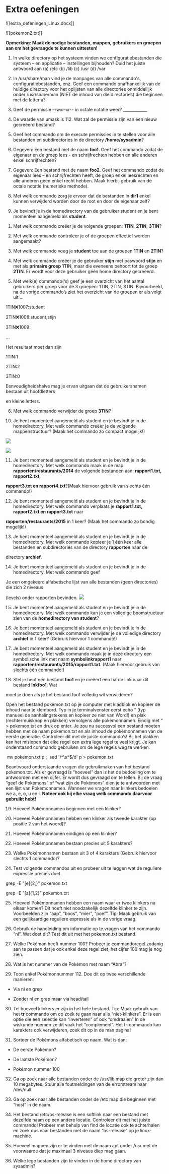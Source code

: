 


# Extra oefeningen
![[extra_oefeningen_Linux.docx]]

![[pokemon2.txt]]
  
**Opmerking: Maak de nodige bestanden, mappen, gebruikers en groepen aan om het gevraagde te kunnen uittesten!**

1) In welke directory op het systeem vinden we configuratiebestanden die systeem – en applicatie – instellingen bijhouden? Duid het juiste antwoord aan
	(a) /etc (b) /lib (c) /usr (d) /var

2) In /usr/share/man vind je de manpages van alle commando's, configuratiebestanden, enz. Geef een commando onafhankelijk van de huidige directory voor het oplijsten van alle directories onmiddellijk onder /usr/share/man (NIET de inhoud van die directories) die beginnen met de letter a?

3) Geef de permissie –rwxr-xr-- in octale notatie weer? ____________

4) De waarde van umask is 112. Wat zal de permissie zijn van een nieuw gecreëerd bestand?

  

5) Geef het commando om de execute permissies in te stellen voor alle bestanden en subdirectories in de directory **/home/sysadmin**?

  

6) Gegeven: Een bestand met de naam **foo1**. Geef het commando zodat de eigenaar en de groep lees - en schrijfrechten hebben en alle anderen enkel schrijfrechten?

  

7) Gegeven: Een bestand met de naam **foo2**. Geef het commando zodat de eigenaar lees – en schrijfrechten heeft, de groep enkel leesrechten en alle anderen geen enkel recht hebben. 
   Maak hierbij gebruik van de octale notatie (numerieke methode).

  

8) Met welk commando zorg je ervoor dat de bestanden in **dir1** enkel kunnen verwijderd worden door de root en door de eigenaar zelf?

  

9) Je bevindt je in de homedirectory van de gebruiker student en je bent momenteel aangemeld als **student**.

1. Met welk commando creëer je de volgende groepen: **1TIN**, **2TIN**, **3TIN**?
    
2. Met welk commando controleer je of de groepen effectief werden aangemaakt?
    
3. Met welk commando voeg je **student** toe aan de groepen **1TIN** en **2TIN**?
    
4. Met welk commando creëer je de gebruiker **stijn** met paswoord **stijn** en met als **primaire groep 1TI**N, maar die eveneens behoort tot de groep **2TIN**. Er wordt voor deze gebruiker géén home directory gecreëerd.
    
5. Met welk(e) commando(‘s) geef je een overzicht van het aantal gebruikers per groep voor de 3 groepen: 1TIN, 2TIN, 3TIN. Bijvoorbeeld, na de vorige commando’s ziet het overzicht van de groepen er als volgt uit …
    

1TIN:x:1007:student

2TIN:x:1008:student,stijn

3TIN:x:1009:

…

Het resultaat moet dan zijn

1TIN:1

2TIN:2

3TIN:0

Eenvoudigheidshalve mag je ervan uitgaan dat de gebruikersnamen bestaan uit hoofdletters

en kleine letters.

  
  
6. Met welk commando verwijder de groep **3TIN**?
    
10) Je bent momenteel aangemeld als student en je bevindt je in de homedirectory. Met welk commando creëer je de volgende mappenstructuur? (Maak het commando zo compact mogelijk!)

  

![](file:///tmp/lu62833pik6h.tmp/lu62833pik9f_tmp_eab553c394649ab.gif)

![](file:///tmp/lu62833pik6h.tmp/lu62833pik9f_tmp_f7e3af4ddee83a32.gif)

  

11) Je bent momenteel aangemeld als student en je bevindt je in de homedirectory. Met welk commando maak in de map **rapporten/restaurants/2014** de volgende bestanden aan: **rapport1.txt, rapport2.txt,**

**rapport3.txt en rapport4.txt**?(Maak hiervoor gebruik van slechts één commando!)

  

12) Je bent momenteel aangemeld als student en je bevindt je in de homedirectory. Met welk commando verplaats je **rapport1.txt, rapport2.txt en rapport3.txt** naar

**rapporten/restaurants/2015** in 1 keer? (Maak het commando zo bondig mogelijk!)

  

13) Je bent momenteel aangemeld als student en je bevindt je in de homedirectory. Met welk commando kopieer je 1 één keer alle bestanden en subdirectories van de directory **rapporten** naar de

directory **archief**.

  

14) Je bent momenteel aangemeld als student en je bevindt je in de homedirectory. Met welk commando geef

Je een omgekeerd alfabetische lijst van alle bestanden (geen directories) die zich 2 niveaus

(levels) onder rapporten bevinden.
![](file:///tmp/lu62833pik6h.tmp/lu62833pik9f_tmp_4ab6870d3cf881c6.gif)

  
15) Je bent momenteel aangemeld als student en je bevindt je in de homedirectory. Met welk commando kan je een volledige boomstructuur zien van de **homedirectory van student**?

  

16) Je bent momenteel aangemeld als student en je bevindt je in de homedirectory. Met welk commando verwijder je de volledige directory **archief** in 1 keer? (Gebruik hiervoor 1 commando!)

  

17) Je bent momenteel aangemeld als student en je bevindt je in de homedirectory. Met welk commando maak je in deze directory een symbolische link met naam **symbolinkrapport1** naar **rapporten/restaurants/2015/rapport1.txt**. (Maak hiervoor gebruik van slechts één commando!)

  

18) Stel je hebt een bestand **foo1** en je creëert een harde link naar dit bestand **lnkfoo1**. Wat

moet je doen als je het bestand foo1 volledig wil verwijderen?

  
  
  

Open het bestand pokemon.txt op je computer met kladblok en kopieer de inhoud naar je klembord. Typ in je terminalvenster eerst echo “ (typ manueel de aanhalingstekens en kopieer ze niet van Word!) en plak (rechtermuisknop en plakken) vervolgens alle pokémonnamen. Eindig met “ > pokemon.txt en druk op enter. Je zou nu succesvol een bestand moeten hebben met de naam pokemon.txt en als inhoud de pokémonnamen van de eerste generatie. Controleer dit met de juiste commando’s! Bij het plakken kan het mislopen dat elke regel een extra lege regel te veel krijgt. Je kan onderstaand commando gebruiken om de lege regels weg te werken.

 mv pokemon.txt p ;  sed '/^\s*$/d' p > pokemon.txt


Beantwoord onderstaande vragen die gebruikmaken van het bestand pokemon.txt. Als er gevraagd is “hoeveel” dan is het de bedoeling om te antwoorden met een cijfer. Er wordt dus gevraagd om te tellen. Bij de vraag “geef de Pokémons” of “wat zijn de Pokémons” dien je te antwoorden met een lijst van Pokémonnamen. Wanneer we vragen naar klinkers bedoelen we a, e, o, u en i. **Noteer ook bij elke vraag welk commando daarvoor gebruikt hebt!**

  
  

19) Hoeveel Pokémonnamen beginnen met een klinker?

20) Hoeveel Pokémonnamen hebben een klinker als tweede karakter (op positie 2 van het woord)?

21) Hoeveel Pokémonnamen eindigen op een klinker?

22) Hoeveel Pokémonnamen bestaan precies uit 5 karakters?

23) Welke Pokémonnamen bestaan uit 3 of 4 karakters (Gebruik hiervoor slechts 1 commando)?



24) Test volgende commandos uit en probeer uit te leggen wat de reguliere expressie precies doet.

grep -E "[e]{2,}" pokemon.txt     

grep -E "[z]{1,2}" pokemon.txt      

25) Hoeveel Pokémonnamen hebben een naam waar er twee klinkers na elkaar komen? Dit hoeft niet noodzakelijk dezelfde klinker te zijn. Voorbeelden zijn “aap”, “boos”, “mier”, “poef”. Tip: Maak gebruik van een gelijkaardige reguliere expressie als in de vorige vraag.

26) Gebruik de handleiding om informatie op te vragen van het commando “nl”. Wat doet dit? Test dit uit met het pokemon.txt bestand.

27) Welke Pokémon heeft nummer 100? Probeer je commandoregel zodanig aan te passen dat je ook enkel deze regel ziet, het cijfer 100 mag je nog zien.

28) Wat is het nummer van de Pokémon met naam “Abra”?

29) Toon enkel Pokémonnummer 112. Doe dit op twee verschillende manieren:

- Via nl en grep
    
- Zonder nl en grep maar via head/tail
    

  
  

  
  

30) Tel hoeveel klinkers er zijn in het hele bestand. Tip: Maak gebruik van het **tr** commando om op zoek te gaan naar alle “niet-klinkers”. Er is een optie die een selectie kan “inverteren” of ook “omdraaien” In de wiskunde noemen ze dit vaak het “complement”. Het tr-commando kan karakters ook verwijderen, zoek dit op in de man pagina!

31) Sorteer de Pokémons alfabetisch op naam. Wat is dan:

- De eerste Pokémon?
    
- De laatste Pokémon?
    
- Pokémon nummer 100
    
  

32) Ga op zoek naar alle bestanden onder de /usr/lib map die groter zijn dan 10 megabytes. Stuur alle foutmeldingen van de errorstream naar /dev/null.

33) Ga op zoek naar alle bestanden onder de /etc map die beginnen met “host” in de naam.

34) Het bestand /etc/os-release is een softlink naar een bestand met dezelfde naam op een andere locatie. Controleer dit met het juiste commando! Probeer met behulp van find de locatie ook te achterhalen en zoek dus naar bestanden met de naam “os-release” op je linux-machine.

35) Hoeveel mappen zijn er te vinden met de naam apt onder /usr met de voorwaarde dat je maximaal 3 niveaus diep mag gaan.

36) Welke lege bestanden zijn te vinden in de home directory van sysadmin?
